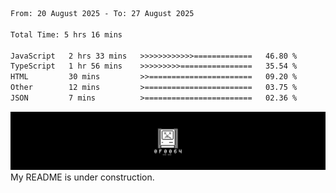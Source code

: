 <!--START_SECTION:waka-->

```txt
From: 20 August 2025 - To: 27 August 2025

Total Time: 5 hrs 16 mins

JavaScript   2 hrs 33 mins   >>>>>>>>>>>>=============   46.80 %
TypeScript   1 hr 56 mins    >>>>>>>>>================   35.54 %
HTML         30 mins         >>=======================   09.20 %
Other        12 mins         >========================   03.75 %
JSON         7 mins          >========================   02.36 %
```

<!--END_SECTION:waka-->

<img src="https://raw.githubusercontent.com/n3xta/image-hosting/main/img/202411032331174.png"/>
My README is under construction. 
